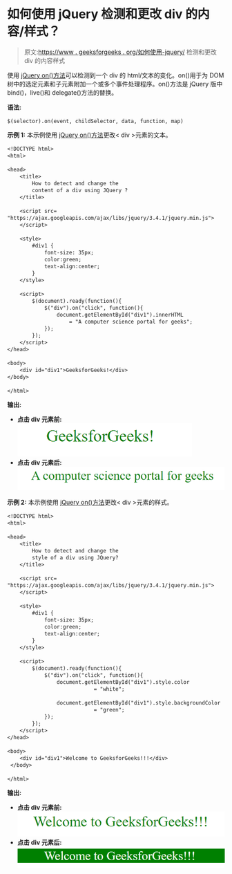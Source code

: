 # 如何使用 jQuery 检测和更改 div 的内容/样式？

> 原文:[https://www . geeksforgeeks . org/如何使用-jquery/](https://www.geeksforgeeks.org/how-to-detect-and-change-the-content-style-of-a-div-using-jquery/) 检测和更改 div 的内容样式

使用 [jQuery on()方法](https://www.geeksforgeeks.org/jquery-on-with-examples/)可以检测到一个 div 的 html/文本的变化。on()用于为 DOM 树中的选定元素和子元素附加一个或多个事件处理程序。on()方法是 jQuery 版中 bind()，live()和 delegate()方法的替换。

**语法:**

```
$(selector).on(event, childSelector, data, function, map)
```

**示例 1:** 本示例使用 [jQuery on()方法](https://www.geeksforgeeks.org/jquery-on-with-examples/)更改< div >元素的文本。

```
<!DOCTYPE html>
<html>

<head>
    <title>
        How to detect and change the
        content of a div using JQuery ?
    </title>

    <script src=
"https://ajax.googleapis.com/ajax/libs/jquery/3.4.1/jquery.min.js">
    </script>

    <style>
        #div1 { 
            font-size: 35px; 
            color:green;
            text-align:center;
        } 
    </style>

    <script>
        $(document).ready(function(){
            $("div").on("click", function(){
                document.getElementById("div1").innerHTML
                    = "A computer science portal for geeks"; 
            });
        });
    </script>
</head>

<body>
    <div id="div1">GeeksforGeeks!</div>
</body>

</html>
```

**输出:**

*   **点击 div 元素前:**
    ![](img/cf69936f8d87b60a2d283c76cebba81f.png)
*   **点击 div 元素后:**
    ![](img/650a8e987605bc54e4fdf1c7461c8bd2.png)

**示例 2:** 本示例使用 [jQuery on()方法](https://www.geeksforgeeks.org/jquery-on-with-examples/)更改< div >元素的样式。

```
<!DOCTYPE html>
<html>

<head>
    <title>
        How to detect and change the
        style of a div using JQuery?
    </title>

    <script src=
"https://ajax.googleapis.com/ajax/libs/jquery/3.4.1/jquery.min.js">
    </script>

    <style>
        #div1 { 
            font-size: 35px; 
            color:green;
            text-align:center;
        } 
    </style>

    <script>
        $(document).ready(function(){
            $("div").on("click", function(){
                document.getElementById("div1").style.color
                            = "white"; 

                document.getElementById("div1").style.backgroundColor
                            = "green"; 
            });
        });
    </script>
</head>

<body>
    <div id="div1">Welcome to GeeksforGeeks!!!</div>
 </body>

</html>
```

**输出:**

*   **点击 div 元素前:**
    ![](img/1bbef478e638581832a75fd07a4fb4f8.png)
*   **点击 div 元素后:**
    ![](img/a5da914b53aa3cbf05501d4d97eceaa0.png)